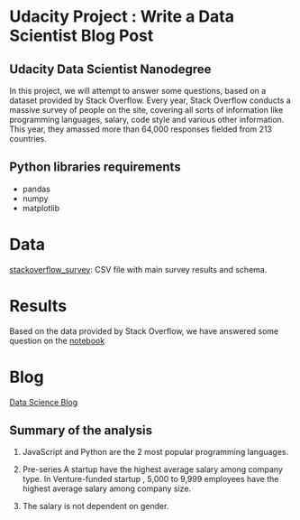 # Udacity Project : Write a Data Scientist Blog Post

## Udacity Data Scientist  Nanodegree

In this project, we will attempt to answer some questions, based on a dataset provided by Stack Overflow. Every year, Stack Overflow conducts a massive survey of people on the site, covering all sorts of information like programming languages, salary, code style and various other information. This year, they amassed more than 64,000 responses fielded from 213 countries.

## Python libraries requirements

- pandas
- numpy
- matplotlib

# Data

[stackoverflow_survey](https://www.kaggle.com/stackoverflow/so-survey-2017):  CSV file with main survey results and schema.

# Results

Based on the data provided by Stack Overflow, we have answered some question on the [notebook](https://github.com/thekaell99/project_1/notebook.ipynb)

# Blog

[Data Science Blog](https://medium.com/@thanhthang30041999/analysis-from-stack-overflow-survey-39109ebbb432)

## Summary of the analysis

1. JavaScript and Python are the 2 most popular programming languages.

2. Pre-series A startup have the highest average salary among company type. In Venture-funded startup , 5,000 to 9,999 employees have the highest average salary among company size.

3. The salary is not dependent on gender.
